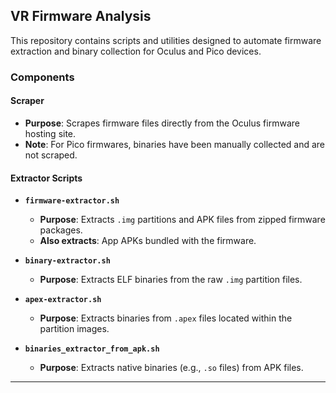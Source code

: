 ## VR Firmware Analysis

This repository contains scripts and utilities designed to automate firmware extraction and binary collection for Oculus and Pico devices.

### Components

#### Scraper
- **Purpose**: Scrapes firmware files directly from the Oculus firmware hosting site.
- **Note**: For Pico firmwares, binaries have been manually collected and are not scraped.

####  Extractor Scripts

- **`firmware-extractor.sh`**
  - **Purpose**: Extracts `.img` partitions and APK files from zipped firmware packages.
  - **Also extracts**: App APKs bundled with the firmware.

- **`binary-extractor.sh`**
  - **Purpose**: Extracts ELF binaries from the raw `.img` partition files.

- **`apex-extractor.sh`**
  - **Purpose**: Extracts binaries from `.apex` files located within the partition images.
    
- **`binaries_extractor_from_apk.sh`**
  - **Purpose**: Extracts native binaries (e.g., `.so` files) from APK files.
---
